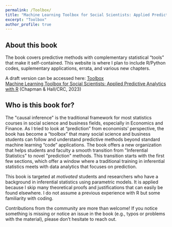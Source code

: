 ```yaml
---
permalink: /Toolbox/
title: "Machine Learning Toolbox for Social Scientists: Applied Predictive Analytics with R"
excerpt: "Toolbox"
author_profile: true
---
```


## About this book
The book covers predictive methods with complementary statistical “tools” that make it self-contained.  This website is where I plan to include R/Python codes, suplementary applications, errata, and various new chapters.

A draft version can be accessed here: [Toolbox](https://yaydede.github.io/toolbox/)  
[Machine Learning Toolbox for Social Scientists: Applied Predictive Analytics with R](https://www.amazon.ca/Machine-Learning-Toolbox-Social-Scientists/dp/1032463953) (Chapman & Hall/CRC, 2023)


## Who is this book for?
The "causal inference" is the traditional framework for most statistics courses in social science and business fields, especially in Economics and Finance. As I tried to look at “prediction” from economists’ perspective, the book has become a “toolbox” that many social science and business students can follow and understand predictive methods beyond standard machine learning “code” applications. 
The book offers a new organization that helps students and faculty a smooth transition from "Inferential Statistics" to novel "prediction" methods. This transition starts with the first few sections, which offer a window where a traditional training in inferential statistics meets with data analytics that focuses on prediction.     

This book is targeted at *motivated* students and researchers who have a background in inferential statistics using parametric models. It is applied because I skip many theoretical proofs and justifications that can easily be found elsewhere. I do not assume a previous experience with R but some familiarity with coding.

Contributions from the community are more than welcome! If you notice something is missing or notice an issue in the book (e.g., typos or problems with the material), please don’t hesitate to reach out. 




